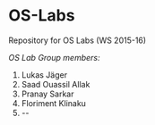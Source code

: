 # OS-Labs
Repository for OS Labs (WS 2015-16)


*OS Lab Group members:*  

1. Lukas Jäger  
2. Saad Ouassil Allak  
3. Pranay Sarkar  
4. Floriment Klinaku    
5. --  
